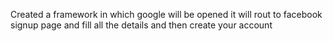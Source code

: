 Created a framework in which google will be opened it will rout to facebook signup page and fill all the details and then create your account
